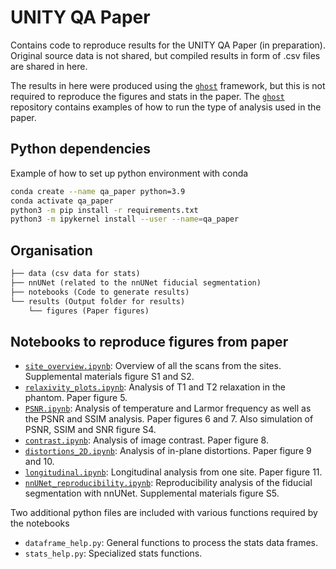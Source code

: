 # UNITY QA Paper

Contains code to reproduce results for the UNITY QA Paper (in preparation). Original source data is not shared, but compiled results in form of .csv files are shared in here. 

The results in here were produced using the [`ghost`](https://github.com/UNITY-Physics/GHOST) framework, but this is not required to reproduce the figures and stats in the paper. The [`ghost`](https://github.com/UNITY-Physics/GHOST) repository contains examples of how to run the type of analysis used in the paper.

## Python dependencies

Example of how to set up python environment with conda

```sh
conda create --name qa_paper python=3.9
conda activate qa_paper
python3 -m pip install -r requirements.txt
python3 -m ipykernel install --user --name=qa_paper
```

## Organisation

```txt
├── data (csv data for stats)
├── nnUNet (related to the nnUNet fiducial segmentation)
├── notebooks (Code to generate results)
└── results (Output folder for results)
    └── figures (Paper figures)
```

## Notebooks to reproduce figures from paper

- [`site_overview.ipynb`](notebooks/site_overview.ipynb): Overview of all the scans from the sites. Supplemental materials figure S1 and S2.
- [`relaxivity_plots.ipynb`](notebooks/relaxivity_plots.ipynb): Analysis of T1 and T2 relaxation in the phantom. Paper figure 5.
- [`PSNR.ipynb`](notebooks/PSNR.ipynb): Analysis of temperature and Larmor frequency as well as the PSNR and SSIM analysis. Paper figures 6 and 7. Also simulation of PSNR, SSIM and SNR figure S4.
- [`contrast.ipynb`](notebooks/contrast.ipynb): Analysis of image contrast. Paper figure 8.
- [`distortions_2D.ipynb`](notebooks/distortions_2D.ipynb): Analysis of in-plane distortions. Paper figure 9 and 10.
- [`longitudinal.ipynb`](notebooks/longitudinal.ipynb): Longitudinal analysis from one site. Paper figure 11.
- [`nnUNet_reproducibility.ipynb`](notebooks/nnUNet_reproducibility.ipynb): Reproducibility analysis of the fiducial segmentation with nnUNet. Supplemental materials figure S5.

Two additional python files are included with various functions required by the notebooks

- `dataframe_help.py`: General functions to process the stats data frames.
- `stats_help.py`: Specialized stats functions.
